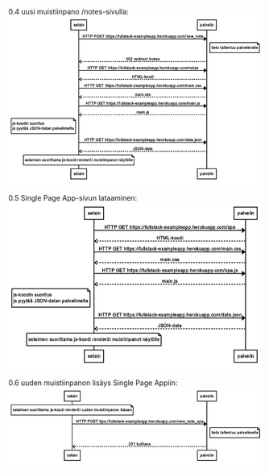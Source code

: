 0.4 uusi muistiinpano /notes-sivulla:  
![image](./uusi_muistiinpano.png)

0.5 Single Page App-sivun lataaminen:  
![image](./single_page_app.png)

0.6 uuden muistiinpanon lisäys Single Page Appiin:  
![image](./uusi_muistiinpano_SPA.png)
